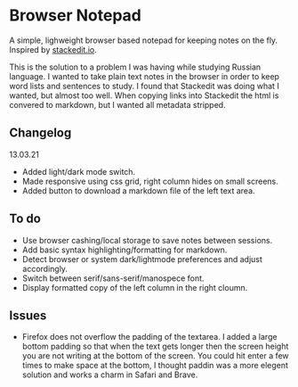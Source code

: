# Browser Notepad

A simple, lighweight browser based notepad for keeping notes on the fly. Inspired by [stackedit.io](https://stackedit.io).

This is the solution to a problem I was having while studying Russian language. I wanted to take plain text notes in the browser in order to keep word lists and sentences to study. I found that Stackedit was doing what I wanted, but almost too well. When copying links into Stackedit the html is convered to markdown, but I wanted all metadata stripped. 

## Changelog

13.03.21

- Added light/dark mode switch.
- Made responsive using css grid, right column hides on small screens.
- Added button to download a markdown file of the left text area.

## To do

- Use browser cashing/local storage to save notes between sessions.
- Add basic syntax highlighting/formatting for markdown.
- Detect browser or system dark/lightmode preferences and adjust accordingly.
- Switch between serif/sans-serif/manospece font.
- Display formatted copy of the left column in the right cloumn. 

## Issues

- Firefox does not overflow the padding of the textarea. I added a large bottom padding so that when the text gets longer then the screen height you are not writing at the bottom of the screen. You could hit enter a few times to make space at the bottom, I thought paddin was a more elegent solution and works a charm in Safari and Brave.


